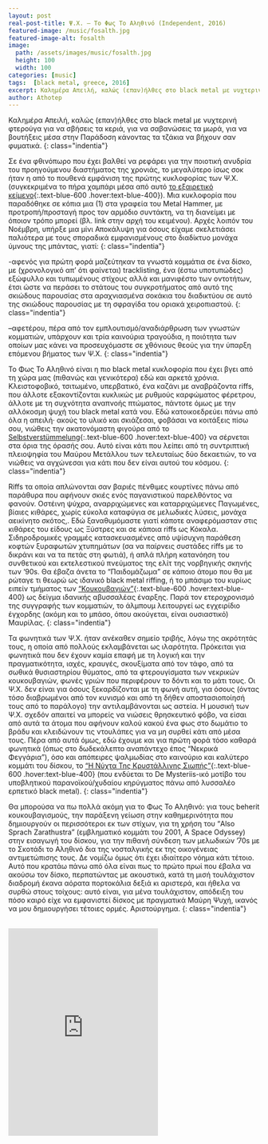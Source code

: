 ```yaml
---
layout: post
real-post-title: Ψ.Χ. – Το Φως Το Αληθινό (Independent, 2016)
featured-image: /music/fosalth.jpg
featured-image-alt: fosalth
image:
  path: /assets/images/music/fosalth.jpg
  height: 100
  width: 100
categories: [music]
tags:  [black metal, greece, 2016]
excerpt: Καλημέρα Απειλή, καλώς (επαν)ήλθες στο black metal με νυχτερινή φτερούγα για να σβήσεις τα κεριά, για να σαβανώσεις τα μωρά, για να βουτήξεις μέσα στην Παράδοση κάνοντας τα τζάκια να βήχουν σαν φυματικά.
author: Athotep
---
```


Καλημέρα Απειλή, καλώς (επαν)ήλθες στο black metal με νυχτερινή φτερούγα για να σβήσεις τα κεριά, για να σαβανώσεις τα μωρά, για να βουτήξεις μέσα στην Παράδοση κάνοντας τα τζάκια να βήχουν σαν φυματικά.
{: class="indentia"}

Σε ένα φθινόπωρο που έχει βαλθεί να ρεφάρει για την ποιοτική ανυδρία του προηγούμενου διαστήματος της χρονιάς, το μεγαλύτερο ίσως σοκ ήταν η από το πουθενά εμφάνιση της πρώτης κυκλοφορίας των Ψ.Χ. (συγκεκριμένα το πήρα χαμπάρι μέσα από αυτό [το εξαιρετικό κείμενο](http://skra-punk.com/2016/11/03/skra-archives-ps-ch-fos-alithino/){:.text-blue-600 .hover:text-blue-400}). Μια κυκλοφορία που παραδόθηκε σε κόπια μια (1) στα γραφεία του Metal Hammer, με προτροπή/προσταγή προς τον αρμόδιο συντάκτη, να τη διανείμει με όποιον τρόπο μπορεί (βλ. link στην αρχή του κειμένου). Αρχές λοιπόν του Νοέμβρη, υπήρξε μια μίνι Αποκάλυψη για όσους είχαμε σκελετιάσει παλιότερα με τους σποραδικά εμφανισμένους στο διαδίκτυο μονάχα ύμνους της μπάντας, γιατί:
{: class="indentia"}

-αφενός για πρώτη φορά μαζεύτηκαν τα γνωστά κομμάτια σε ένα δίσκο, με (χρονολογικό απ’ ότι φαίνεται) tracklisting, ένα (έστω υποτυπώδες) εξώφυλλο και τυπωμένους στίχους αλλά και μανιφέστο των οντοτήτων, έτσι ώστε να περάσει το στάτους του συγκροτήματος από αυτό της σκιώδους παρουσίας στα αραχνιασμένα σοκάκια του διαδικτύου σε αυτό της σκιώδους παρουσίας με τη σφραγίδα του οριακά χειροπιαστού.
{: class="indentia"}

–αφετέρου, πέρα από τον εμπλουτισμό/αναδιάρθρωση των γνωστών κομματιών, υπάρχουν και τρία καινούρια τραγούδια, η ποιότητα των οποίων μας κάνει να προσευχόμαστε σε χθόνιους θεούς για την ύπαρξη επόμενου βήματος των Ψ.Χ.
{: class="indentia"}

Το Φως Το Αληθινό είναι η πιο black metal κυκλοφορία που έχει βγει από τη χώρα μας (πιθανώς και γενικότερα) εδώ και αρκετά χρόνια. Κλειστοφοβικό, τσιτωμένο, υπερβατικό, ένα καζάνι με αναβράζοντα riffs, που άλλοτε εξακοντίζονται κυκλικώς με ρυθμούς καρφώματος φέρετρου, άλλοτε με τη συχνότητα αναπνοής πτώματος, πάντοτε όμως με την αλλόκοσμη ψυχή του black metal κατά νου. Εδώ κατοικοεδρεύει πάνω από όλα η απειλή· ακούς το υλικό και σκιάζεσαι, φοβάσαι να κοιτάξεις πίσω σου, νιώθεις την ακατονόμαστη φιγούρα από το [Selbstverstümmelung](https://youtu.be/cl-RNWlZVak){:.text-blue-600 .hover:text-blue-400} να σέρνεται στα όρια της όρασής σου. Αυτό είναι κάτι που λείπει από τη συντριπτική πλειοψηφία του Μαύρου Μετάλλου των τελευταίως δύο δεκαετιών, το να νιώθεις να αγχώνεσαι για κάτι που δεν είναι αυτού του κόσμου.
{: class="indentia"}

Riffs τα οποία απλώνονται σαν βαριές πένθιμες κουρτίνες πάνω από παράθυρα που αφήνουν σκιές ενός παγανιστικού παρελθόντος να φανούν. Οστέινη ψύχρα, αναρριχώμενες και καταρριχώμενες Παγωμένες, βίαιες κιθάρες, χωρίς εύκολα καταφύγια σε μελωδικές λύσεις, μονάχα αεικίνητο σκότος,. Εδώ ξαναθυμόμαστε γιατί κάποτε αναφερόμασταν στις κιθάρες του είδους ως Ξύστρες και σε κάποια riffs ως Κόκαλα. Σιδηροδρομικές γραμμές κατασκευασμένες από υψίσυχνη παράθεση κοφτών ξυραφωτών χτυπημάτων (σα να παίρνεις συστάδες riffs με το δικράνι και να τα πετάς στη φωτιά), ή απλά πλήρη κατανόηση του συνθετικού και εκτελεστικού πνεύματος της ελίτ της νορβηγικής σκηνής των ‘90s. Θα έβαζα άνετα το “Παιδομάζωμα” σε κάποιο άτομο που θα με ρώταγε τι θεωρώ ως ιδανικό black metal riffing, ή το μπάσιμο του κυρίως ειπείν τμήματος των [“Κουκουβαγιών”](https://youtu.be/2AthNkgQVZk){:.text-blue-600 .hover:text-blue-400} ως δείγμα ιδανικής αβυσσαλέας έναρξης. Παρά τον ετεροχρονισμό της συγγραφής των κομματιών, το άλμπουμ λειτουργεί ως εγχειρίδιο έγχορδης (ακόμη και το μπάσο, όπου ακούγεται, είναι ουσιαστικό) Μαυρίλας.
{: class="indentia"}

Τα φωνητικά των Ψ.Χ. ήταν ανέκαθεν σημείο τριβής, λόγω της ακρότητάς τους, η οποία από πολλούς εκλαμβάνεται ως ιλαρότητα. Πρόκειται για φωνητικά που δεν έχουν καμία επαφή με τη λογική και την πραγματικότητα, ιαχές, κραυγές, σκουξίματα από τον τάφο, από τα σωθικά θυσιαστηρίου θύματος, από τα φτερουγίσματα των νεκρικών κουκουβαγιών, φωνές γριών που περιφέρουν το δόντι και το μάτι τους. Οι Ψ.Χ. δεν είναι για όσους ξεκαρδίζονται με τη φωνή αυτή, για όσους (όντας τόσο διαβρωμένοι από τον κυνισμό και από τη δήθεν αποστασιοποίησή τους από το παράλογο) την αντιλαμβάνονται ως αστεία. Η μουσική των Ψ.Χ. σχεδόν απαιτεί να μπορείς να νιώσεις θρησκευτικό φόβο, να είσαι από αυτά τα άτομα που αφήνουν καλού κακού ένα φως στο δωμάτιο το βράδυ και κλειδώνουν τις ντουλάπες για να μη συρθεί κάτι από μέσα τους. Πέρα από αυτά όμως, εδώ έχουμε και για πρώτη φορά τόσο καθαρά φωνητικά (όπως στο δωδεκάλεπτο αναπάντεχο έπος “Νεκρικά Φεγγάρια”), όσο και απόπειρες ψαλμωδίας στο καινούριο και καλύτερο κομμάτι του δίσκου, το [“Η Νύχτα Της Κρυστάλλινης Σιωπής”](https://youtu.be/ioj3xQh89_0){:.text-blue-600 .hover:text-blue-400} (που ενδύεται το De Mysteriis-ικό μοτίβο του υποβλητικού παρανοϊκού/χυδαίου κηρύγματος πάνω από λυσσαλέο ερπετικό black metal).
{: class="indentia"}

Θα μπορούσα να πω πολλά ακόμη για το Φως Το Αληθινό: για τους beherit κουκουβαγισμούς, την παράξενη γείωση στην καθημερινότητα που δημιουργούν οι περισσότεροι εκ των στίχων, για τη χρήση του “Also Sprach Zarathustra” (εμβληματικό κομμάτι του 2001, A Space Odyssey) στην εισαγωγή του δίσκου, για την πιθανή σύνδεση των μελωδικών ’70s με το Σκοτάδι το Αληθινό δια της νοσταλγικής εκ της οικογένειας αντιμετώπισης τους. Δε νομίζω όμως ότι έχει ιδιαίτερο νόημα κάτι τέτοιο. Αυτό που κρατάω πάνω από όλα είναι πως το πρώτο πρωί που έβαλα να ακούσω τον δίσκο, περπατώντας με ακουστικά, κατά τη μισή τουλάχιστον διαδρομή έκανα αόρατα πορτοκάλια δεξιά κι αριστερά, και ήθελα να συρθώ στους τοίχους: αυτό είναι, για μένα τουλάχιστον, απόδειξη του πόσο καιρό είχε να εμφανιστεί δίσκος με πραγματικά Μαύρη Ψυχή, ικανός να μου δημιουργήσει τέτοιες ορμές. Αριστούργημα.
{: class="indentia"}  
<br>
<iframe class="w-full" height="415" src="https://www.youtube.com/embed/C81KqqtQCsQ" frameborder="0" allow="accelerometer; autoplay; encrypted-media; gyroscope; picture-in-picture" allowfullscreen></iframe>